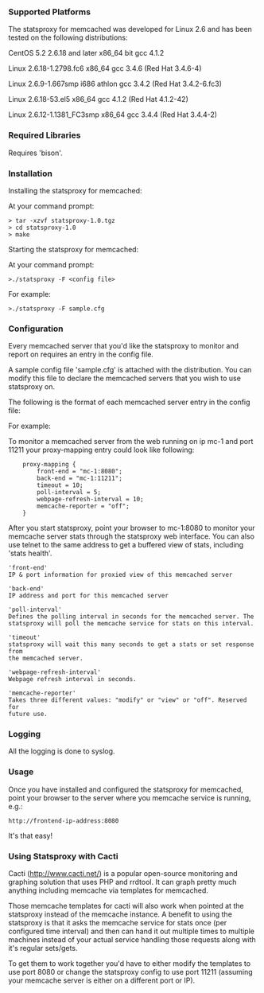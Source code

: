 ### Supported Platforms ###

The statsproxy for memcached was developed for Linux 2.6 and has been tested
on the following distributions:

CentOS 5.2 2.6.18 and later x86\_64 bit gcc 4.1.2

Linux 2.6.18-1.2798.fc6 x86\_64 gcc 3.4.6 (Red Hat 3.4.6-4)

Linux 2.6.9-1.667smp i686 athlon gcc 3.4.2 (Red Hat 3.4.2-6.fc3)

Linux 2.6.18-53.el5 x86\_64 gcc 4.1.2 (Red Hat 4.1.2-42)

Linux 2.6.12-1.1381\_FC3smp x86\_64 gcc 3.4.4 (Red Hat 3.4.4-2)

### Required Libraries ###

Requires 'bison'.

### Installation ###

Installing the statsproxy for memcached:

At your command prompt:
```
> tar -xzvf statsproxy-1.0.tgz
> cd statsproxy-1.0
> make
```
Starting the statsproxy for memcached:

At your command prompt:
```
>./statsproxy -F <config file>
```
For example:
```
>./statsproxy -F sample.cfg
```

### Configuration ###

Every memcached server that you'd like the statsproxy to monitor and report on
requires an entry in the config file.

A sample config file 'sample.cfg' is attached with the distribution.  You can
modify this file to declare the memcached servers that you wish to use
statsproxy on.

The following is the format of each memcached server entry in the config file:

For example:

To monitor a memcached server from the web running on ip mc-1 and port 11211
your proxy-mapping entry could look like following:
```
    proxy-mapping {
        front-end = "mc-1:8080";
        back-end = "mc-1:11211";
        timeout = 10;
        poll-interval = 5;
        webpage-refresh-interval = 10;
        memcache-reporter = "off";
    }
```
After you start statsproxy, point your browser to mc-1:8080 to monitor your
memcache server stats through the statsproxy web interface. You can also
use telnet to the same address to get a buffered view of stats, including
'stats health'.
```
'front-end'
IP & port information for proxied view of this memcached server

'back-end'
IP address and port for this memcached server

'poll-interval'
Defines the polling interval in seconds for the memcached server. The
statsproxy will poll the memcache service for stats on this interval.

'timeout'
statsproxy will wait this many seconds to get a stats or set response from
the memcached server.

'webpage-refresh-interval'
Webpage refresh interval in seconds.

'memcache-reporter'
Takes three different values: "modify" or "view" or "off". Reserved for
future use.
```

### Logging ###

All the logging is done to syslog.

### Usage ###

Once you have installed and configured the statsproxy for memcached, point
your browser to the server where you memcache service is running, e.g.:
```
http://frontend-ip-address:8080
```
It's that easy!

### Using Statsproxy with Cacti ###

Cacti (http://www.cacti.net/) is a popular open-source monitoring and graphing solution that uses PHP and rrdtool.  It can graph pretty much anything including memcache via templates for memcached.

Those memcache templates for cacti will also work when pointed at the statsproxy instead of the memcache instance.  A benefit to using the statsproxy is that it asks the memcache service for stats once (per configured time interval) and then can hand it out multiple times to multiple machines instead of your actual service handling those requests along with it's regular sets/gets.

To get them to work together you'd have to either modify the templates to use port 8080 or change the statsproxy config to use port 11211 (assuming your memcache server is either on a different port or IP).


